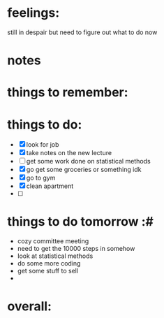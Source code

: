# feelings:
still in despair but need to figure out what to do now 

# notes

# things to remember:

# things to do:
- [x] look for job 
- [x] take notes on the new lecture 
- [ ] get some work done on statistical methods 
- [x] go get some groceries or something idk 
- [x]  go to gym 
- [x] clean apartment 
- [ ] 
# things to do tomorrow :#
- cozy committee meeting 
- need to get the 10000 steps in somehow
- look at statistical methods 
- do some more coding 
- get some stuff to sell 
- 
# overall:
